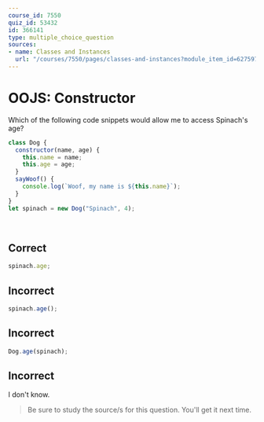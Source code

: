 ```yaml
---
course_id: 7550
quiz_id: 53432
id: 366141
type: multiple_choice_question
sources:
- name: Classes and Instances
  url: "/courses/7550/pages/classes-and-instances?module_item_id=627597"
---
```


# OOJS: Constructor

Which of the following code snippets would allow me to access Spinach's age?

```javascript
class Dog {
  constructor(name, age) {
    this.name = name;
    this.age = age;
  }
  sayWoof() {
    console.log(`Woof, my name is ${this.name}`);
  }
}
let spinach = new Dog("Spinach", 4);
```

&nbsp;

## Correct

```javascript
spinach.age;
```

## Incorrect

```javascript
spinach.age();
```

## Incorrect

```javascript
Dog.age(spinach);
```

## Incorrect

I don't know.

> Be sure to study the source/s for this question. You'll get it next time.
